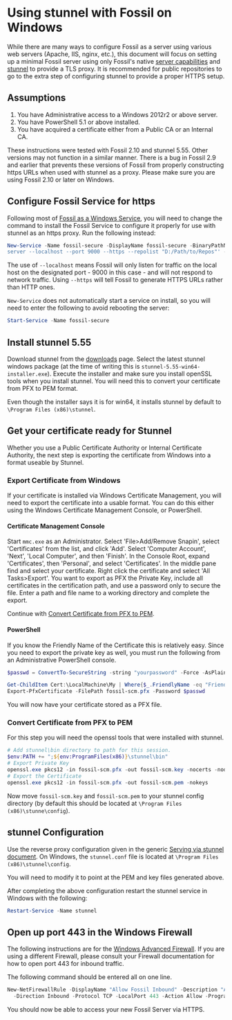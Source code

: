 # Using stunnel with Fossil on Windows

While there are many ways to configure Fossil as a server using various web
servers (Apache, IIS, nginx, etc.), this document will focus on setting up a
minimal Fossil server using only Fossil's native [server
capabilities](server.wiki#standalone) and [stunnel](https://www.stunnel.org/)
to provide a TLS proxy.  It is recommended for public repositories to go to the
extra step of configuring stunnel to provide a proper HTTPS setup.

## Assumptions

1. You have Administrative access to a Windows 2012r2 or above server.
2. You have PowerShell 5.1 or above installed.
3. You have acquired a certificate either from a Public CA or an Internal CA.

These instructions were tested with Fossil 2.10 and stunnel 5.55.  Other
versions may not function in a similar manner.  There is a bug in Fossil 2.9 and
earlier that prevents these versions of Fossil from properly constructing https
URLs when used with stunnel as a proxy.  Please make sure you are using Fossil
2.10 or later on Windows.

## Configure Fossil Service for https

Following most of [Fossil as a Windows Service](service.md), you will need
to change the command to install the Fossil Service to configure it properly for
use with stunnel as an https proxy.  Run the following instead:

```PowerShell
New-Service -Name fossil-secure -DisplayName fossil-secure -BinaryPathName '"C:\Program Files (x86)\FossilSCM\fossil.exe"
server --localhost --port 9000 --https --repolist "D:/Path/to/Repos"' -StartupType Automatic

```

The use of `--localhost` means Fossil will only listen for traffic on the local
host on the designated port - 9000 in this case - and will not respond to
network traffic.  Using `--https` will tell Fossil to generate HTTPS URLs rather
than HTTP ones.

`New-Service` does not automatically start a service on install, so you will
need to enter the following to avoid rebooting the server:

```PowerShell
Start-Service -Name fossil-secure
```

## Install stunnel 5.55

Download stunnel from the [downloads](https://www.stunnel.org/downloads.html)
page.  Select the latest stunnel windows package (at the time of writing this is
`stunnel-5.55-win64-installer.exe`).  Execute the installer and make sure you
install openSSL tools when you install stunnel.  You will need this to convert
your certificate from PFX to PEM format.

Even though the installer says it is for win64, it installs stunnel by default
to `\Program Files (x86)\stunnel`.

## Get your certificate ready for Stunnel

Whether you use a Public Certificate Authority or Internal Certificate
Authority, the next step is exporting the certificate from Windows into a format
useable by Stunnel.

### Export Certificate from Windows

If your certificate is installed via Windows Certificate Management, you will
need to export the certificate into a usable format.  You can do this either
using the Windows Certificate Management Console, or PowerShell.

#### Certificate Management Console

Start `mmc.exe` as an Administrator.  Select 'File>Add/Remove Snapin', select
'Certificates' from the list, and click 'Add'.  Select 'Computer Account',
'Next', 'Local Computer', and then 'Finish'.  In the Console Root, expand
'Certificates', then 'Personal', and select 'Certificates'.  In the middle pane
find and select your certificate.  Right click the certificate and select
'All Tasks>Export'.  You want to export as PFX the Private Key, include all
certificates in the certification path, and use a password only to secure the
file.  Enter a path and file name to a working directory and complete the
export.

Continue with [Convert Certificate from PFX to PEM](#convert).

#### PowerShell

If you know the Friendly
Name of the Certificate this is relatively easy.  Since you need to export
the private key as well, you must run the following from an Administrative
PowerShell console.

```PowerShell
$passwd = ConvertTo-SecureString -string "yourpassword" -Force -AsPlainText

Get-ChildItem Cert:\LocalMachine\My | Where{$_.FriendlyName -eq "FriendlyName"} |
Export-PfxCertificate -FilePath fossil-scm.pfx -Password $passwd
```

You will now have your certificate stored as a PFX file.

<a name="convert"></a>
### Convert Certificate from PFX to PEM

For this step you will need the openssl tools that were installed with stunnel.

```PowerShell
# Add stunnel\bin directory to path for this session.
$env:PATH += ";${env:ProgramFiles(x86)}\stunnel\bin"
# Export Private Key
openssl.exe pkcs12 -in fossil-scm.pfx -out fossil-scm.key -nocerts -nodes
# Export the Certificate
openssl.exe pkcs12 -in fossil-scm.pfx -out fossil-scm.pem -nokeys
```

Now move `fossil-scm.key` and `fossil-scm.pem` to your stunnel config directory
(by default this should be located at `\Program Files (x86)\stunne\config`).

## stunnel Configuration

Use the reverse proxy configuration given in the generic [Serving via
stunnel document](../any/stunnel.md#proxy). On Windows, the
`stunnel.conf` file is located at `\Program Files (x86)\stunnel\config`.

You will need to modify it to point at the PEM and key files generated
above.

After completing the above configuration restart the stunnel service in Windows
with the following:

```PowerShell
Restart-Service -Name stunnel
```

## Open up port 443 in the Windows Firewall

The following instructions are for the [Windows Advanced
Firewall](https://docs.microsoft.com/en-us/windows/security/threat-protection/windows-firewall/windows-firewall-with-advanced-security).
If you are using a different Firewall, please consult your Firewall
documentation for how to open port 443 for inbound traffic.

The following command should be entered all on one line.

```PowerShell
New-NetFirewallRule -DisplayName "Allow Fossil Inbound" -Description "Allow Fossil inbound on port 443 using Stunnel as TLS Proxy."
  -Direction Inbound -Protocol TCP -LocalPort 443 -Action Allow -Program "C:\Program Files (x86)\Stunnel\bin\stunnel.exe"
```

You should now be able to access your new Fossil Server via HTTPS.

